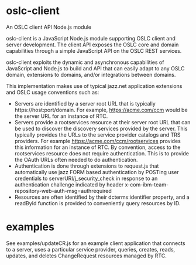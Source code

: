 # oslc-client
An OSLC client API Node.js module

oslc-client is a JavaScript Node.js module supporting OSLC client and server development. The client API exposes the OSLC core and domain capabilities through a simple JavaScript API on the OSLC REST services. 

oslc-client exploits the dynamic and asynchronous capabilities of JavaScript and Node.js to build and API that can easily adapt to any OSLC domain, extensions to domains, and/or integrations between domains. 

This implementation makes use of typical jazz.net application extensions and OSLC usage conventions such as:

* Servers are identified by a server root URL that is typically https://host:port/domain. For example, https://acme.com/ccm would be the server URL for an instance of RTC.
* Servers provide a rootservices resource at their server root URL that can be used to discover the discovery services provided by the server. This typically provides the URLs to the service provider catalogs and TRS providers. For example https://acme.com/ccm/rootservices provides this information for an instance of RTC. By convention, access to the rootservices resource does not require authentication. This is to provide the OAuth URLs often needed to do authentication.
* Authentication is done through extensions to request.js that automatically use jazz FORM based authentication by POSTing user credentials to serverURI/j_security_check in response to an authentication challenge indicated by header x-com-ibm-team-repository-web-auth-msg=authrequired
* Resources are often identified by their dcterms:identifier property, and a readById function is provided to conveniently query resources by ID.

# examples

See examples/updateCR.js for an example client application that connects to a server, uses a particular service provider, queries, creates, reads, updates, and deletes ChangeRequest resources managed by RTC.


